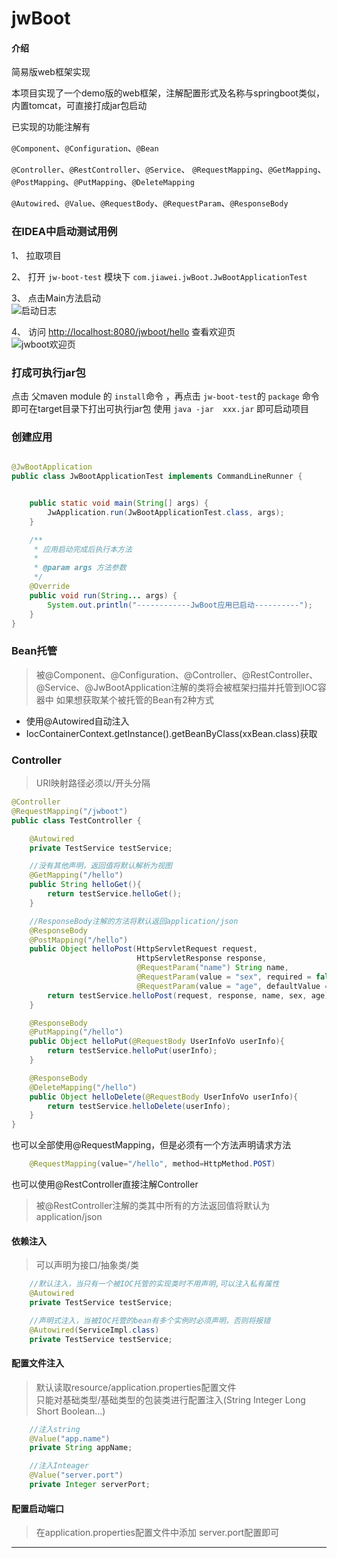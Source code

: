 # jwBoot

#### 介绍
简易版web框架实现

本项目实现了一个demo版的web框架，注解配置形式及名称与springboot类似，内置tomcat，可直接打成jar包启动

已实现的功能注解有

`@Component`、`@Configuration`、`@Bean`

`@Controller`、`@RestController`、`@Service`、 `@RequestMapping`、`@GetMapping`、`@PostMapping`、`@PutMapping`、`@DeleteMapping`

`@Autowired`、`@Value`、`@RequestBody`、`@RequestParam`、`@ResponseBody`

### 在IDEA中启动测试用例

1、 拉取项目  

2、 打开 `jw-boot-test` 模块下 `com.jiawei.jwBoot.JwBootApplicationTest`

3、 点击Main方法启动  
![启动日志](https://images.gitee.com/uploads/images/2020/0512/105352_c1c20b3d_4928216.png "日志.png")  

4、 访问 [http://localhost:8080/jwboot/hello](http://localhost:8080/jwboot/hello) 查看欢迎页  
![jwboot欢迎页](https://images.gitee.com/uploads/images/2020/0512/105156_759eecf5_4928216.png "hello.png")  
 
### 打成可执行jar包

点击 父maven module 的 `install`命令 ，再点击 `jw-boot-test`的    `package` 命令 即可在target目录下打出可执行jar包
使用 `java -jar  xxx.jar` 即可启动项目


### 创建应用

```java

@JwBootApplication
public class JwBootApplicationTest implements CommandLineRunner {


    public static void main(String[] args) {
        JwApplication.run(JwBootApplicationTest.class, args);
    }

    /**
     * 应用启动完成后执行本方法
     *
     * @param args 方法参数
     */
    @Override
    public void run(String... args) {
        System.out.println("------------JwBoot应用已启动----------");
    }
}
```

### Bean托管
> 被@Component、@Configuration、@Controller、@RestController、@Service、@JwBootApplication注解的类将会被框架扫描并托管到IOC容器中
> 如果想获取某个被托管的Bean有2种方式
* 使用@Autowired自动注入
* IocContainerContext.getInstance().getBeanByClass(xxBean.class)获取


### Controller
> URI映射路径必须以/开头分隔

```java
@Controller
@RequestMapping("/jwboot")
public class TestController {

    @Autowired
    private TestService testService;

    //没有其他声明，返回值将默认解析为视图
    @GetMapping("/hello")
    public String helloGet(){
        return testService.helloGet();
    }

    //ResponseBody注解的方法将默认返回application/json
    @ResponseBody
    @PostMapping("/hello")
    public Object helloPost(HttpServletRequest request,
                            HttpServletResponse response,
                            @RequestParam("name") String name,
                            @RequestParam(value = "sex", required = false) String sex,
                            @RequestParam(value = "age", defaultValue = "20") Integer age){
        return testService.helloPost(request, response, name, sex, age);
    }

    @ResponseBody
    @PutMapping("/hello")
    public Object helloPut(@RequestBody UserInfoVo userInfo){
        return testService.helloPut(userInfo);
    }

    @ResponseBody
    @DeleteMapping("/hello")
    public Object helloDelete(@RequestBody UserInfoVo userInfo){
        return testService.helloDelete(userInfo);
    }
}
```
也可以全部使用@RequestMapping，但是必须有一个方法声明请求方法
```java
    @RequestMapping(value="/hello", method=HttpMethod.POST)
```
 
也可以使用@RestController直接注解Controller
> 被@RestController注解的类其中所有的方法返回值将默认为application/json

  
#### 依赖注入
> 可以声明为接口/抽象类/类
```java
    //默认注入，当只有一个被IOC托管的实现类时不用声明,可以注入私有属性
    @Autowired
    private TestService testService;

    //声明式注入，当被IOC托管的bean有多个实例时必须声明，否则将报错
    @Autowired(ServiceImpl.class)
    private TestService testService;
```
#### 配置文件注入
> 默认读取resource/application.properties配置文件      
> 只能对基础类型/基础类型的包装类进行配置注入(String Integer Long Short Boolean...)
 ```java
     //注入string
     @Value("app.name")
     private String appName;
 
     //注入Inteager
     @Value("server.port")
     private Integer serverPort;
 ```

#### 配置启动端口
> 在application.properties配置文件中添加 server.port配置即可
-----
